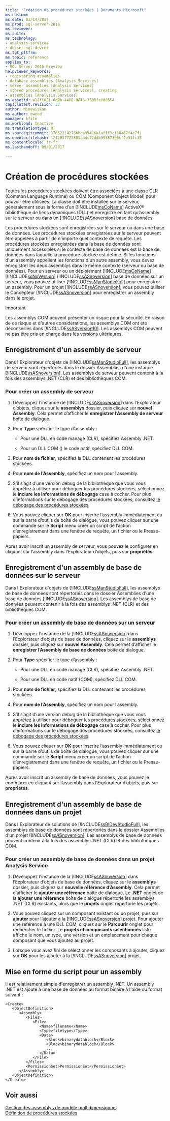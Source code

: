 ```yaml
---
title: "Création de procédures stockées | Documents Microsoft"
ms.custom: 
ms.date: 03/14/2017
ms.prod: sql-server-2016
ms.reviewer: 
ms.suite: 
ms.technology:
- analysis-services
- docset-sql-devref
ms.tgt_pltfrm: 
ms.topic: reference
applies_to:
- SQL Server 2016 Preview
helpviewer_keywords:
- registering assemblies
- database assemblies [Analysis Services]
- server assemblies [Analysis Services]
- stored procedures [Analysis Services], creating
- assemblies [Analysis Services]
ms.assetid: a12ff02f-6d0b-4488-9846-3609fc0d0554
caps.latest.revision: 33
author: Minewiskan
ms.author: owend
manager: kfile
ms.workload: Inactive
ms.translationtype: MT
ms.sourcegitcommit: 876522142756bca05416a1afff3cf10467f4c7f1
ms.openlocfilehash: 1212037722863a4dc72ddb99387308cf2e33fc33
ms.contentlocale: fr-fr
ms.lasthandoff: 09/01/2017

---
```

# <a name="creating-stored-procedures"></a>Création de procédures stockées
  Toutes les procédures stockées doivent être associées à une classe CLR (Common Language Runtime) ou COM (Component Object Model) pour pouvoir être utilisées. La classe doit être installée sur le serveur, généralement sous la forme d’un [!INCLUDE[msCoName](../../includes/msconame-md.md)] ActiveX® bibliothèque de liens dynamiques (DLL) et enregistré en tant qu’assembly sur le serveur ou dans un [!INCLUDE[ssASnoversion](../../includes/ssasnoversion-md.md)] base de données.  
  
 Les procédures stockées sont enregistrées sur le serveur ou dans une base de données. Les procédures stockées enregistrées sur le serveur peuvent être appelées à partir de n'importe quel contexte de requête. Les procédures stockées enregistrées dans la base de données sont uniquement accessibles si le contexte de base de données est la base de données dans laquelle la procédure stockée est définie. Si les fonctions d'un assembly appellent les fonctions d'un autre assembly, vous devez enregistrer les deux assemblys dans le même contexte (serveur ou base de données). Pour un serveur ou un déploiement [!INCLUDE[msCoName](../../includes/msconame-md.md)] [!INCLUDE[ssNoVersion](../../includes/ssnoversion-md.md)] [!INCLUDE[ssASnoversion](../../includes/ssasnoversion-md.md)] base de données sur un serveur, vous pouvez utiliser [!INCLUDE[ssManStudioFull](../../includes/ssmanstudiofull-md.md)] pour enregistrer un assembly. Pour un projet [!INCLUDE[ssASnoversion](../../includes/ssasnoversion-md.md)], vous pouvez utiliser le Concepteur [!INCLUDE[ssASnoversion](../../includes/ssasnoversion-md.md)] pour enregistrer un assembly dans le projet.  
  
> [!IMPORTANT]  
>  Les assemblys COM peuvent présenter un risque pour la sécurité. En raison de ce risque et d'autres considérations, les assemblys COM ont été déconseillés dans [!INCLUDE[ssASversion10](../../includes/ssasversion10-md.md)]. Les assemblys COM peuvent ne pas être pris en charge dans les versions ultérieures.  
  
## <a name="registering-a-server-assembly"></a>Enregistrement d'un assembly de serveur  
 Dans l'Explorateur d'objets de [!INCLUDE[ssManStudioFull](../../includes/ssmanstudiofull-md.md)], les assemblys de serveur sont répertoriés dans le dossier Assemblies d'une instance [!INCLUDE[ssASnoversion](../../includes/ssasnoversion-md.md)]. Les assemblys de serveur peuvent contenir à la fois des assemblys .NET (CLR) et des bibliothèques COM.  
  
### <a name="to-create-a-server-assembly"></a>Pour créer un assembly de serveur  
  
1.  Développez l’instance de [!INCLUDE[ssASnoversion](../../includes/ssasnoversion-md.md)] dans l’Explorateur d’objets, cliquez sur le **assemblys** dossier, puis cliquez sur **nouvel Assembly**. Cela permet d’afficher le **enregistrer l’Assembly de serveur** boîte de dialogue.  
  
2.  Pour **Type** spécifier le type d’assembly :  
  
    -   Pour une DLL en code managé (CLR), spécifiez Assembly .NET.  
  
    -   Pour un DLL COM () le code natif, spécifiez DLL COM.  
  
3.  Pour **nom de fichier**, spécifiez la DLL contenant les procédures stockées.  
  
4.  Pour **nom de l’Assembly**, spécifiez un nom pour l’assembly.  
  
5.  S’il s’agit d’une version debug de la bibliothèque que vous vous apprêtez à utiliser pour déboguer les procédures stockées, sélectionnez le **inclure les informations de débogage** case à cocher. Pour plus d’informations sur le débogage des procédures stockées, consultez [le débogage des procédures stockées](../../analysis-services/multidimensional-models-extending-olap-stored-procedures/debugging-stored-procedures.md).  
  
6.  Vous pouvez cliquer sur **OK** pour inscrire l’assembly immédiatement ou sur la barre d’outils de boîte de dialogue, vous pouvez cliquer sur une commande sur le **Script** menu créer un script de l’action d’enregistrement dans une fenêtre de requête, un fichier ou le Presse-papiers.  
  
 Après avoir inscrit un assembly de serveur, vous pouvez le configurer en cliquant sur l’assembly dans l’Explorateur d’objets, puis sur **propriétés**.  
  
## <a name="registering-a-database-assembly-on-the-server"></a>Enregistrement d'un assembly de base de données sur le serveur  
 Dans l'Explorateur d'objets de [!INCLUDE[ssManStudioFull](../../includes/ssmanstudiofull-md.md)], les assemblys de base de données sont répertoriés dans le dossier Assemblies d'une base de données [!INCLUDE[ssASnoversion](../../includes/ssasnoversion-md.md)]. Les assemblys de base de données peuvent contenir à la fois des assemblys .NET (CLR) et des bibliothèques COM.  
  
### <a name="to-create-a-database-assembly-on-a-server"></a>Pour créer un assembly de base de données sur un serveur  
  
1.  Développez l’instance de la [!INCLUDE[ssASnoversion](../../includes/ssasnoversion-md.md)] dans l’Explorateur d’objets de base de données, cliquez sur le **assemblys** dossier, puis cliquez sur **nouvel Assembly**. Cela permet d’afficher le **enregistrer l’Assembly de base de données** boîte de dialogue.  
  
2.  Pour **Type** spécifier le type d’assembly :  
  
    -   Pour une DLL en code managé (CLR), spécifiez Assembly .NET.  
  
    -   Pour une DLL en code natif (COM), spécifiez DLL COM.  
  
3.  Pour **nom de fichier**, spécifiez la DLL contenant les procédures stockées.  
  
4.  Pour **nom de l’Assembly**, spécifiez un nom pour l’assembly.  
  
5.  S’il s’agit d’une version debug de la bibliothèque que vous vous apprêtez à utiliser pour déboguer les procédures stockées, sélectionnez le **inclure les informations de débogage** case à cocher. Pour plus d’informations sur le débogage des procédures stockées, consultez [le débogage des procédures stockées](../../analysis-services/multidimensional-models-extending-olap-stored-procedures/debugging-stored-procedures.md).  
  
6.  Vous pouvez cliquer sur **OK** pour inscrire l’assembly immédiatement ou sur la barre d’outils de boîte de dialogue, vous pouvez cliquer sur une commande sur le **Script** menu créer un script de l’action d’enregistrement dans une fenêtre de requête, un fichier ou le Presse-papiers.  
  
 Après avoir inscrit un assembly de base de données, vous pouvez le configurer en cliquant sur l’assembly dans l’Explorateur d’objets, puis sur **propriétés**.  
  
## <a name="registering-a-database-assembly-in-a-project"></a>Enregistrement d'un assembly de base de données dans un projet  
 Dans l'Explorateur de solutions de [!INCLUDE[ssBIDevStudioFull](../../includes/ssbidevstudiofull-md.md)], les assemblys de base de données sont répertoriés dans le dossier Assemblies d'un projet [!INCLUDE[ssASnoversion](../../includes/ssasnoversion-md.md)]. Les assemblys de base de données peuvent contenir à la fois des assemblys .NET (CLR) et des bibliothèques COM.  
  
### <a name="to-create-a-database-assembly-in-an-analysis-service-project"></a>Pour créer un assembly de base de données dans un projet Analysis Service  
  
1.  Développez l’instance de la [!INCLUDE[ssASnoversion](../../includes/ssasnoversion-md.md)] dans l’Explorateur d’objets de base de données, cliquez sur le **assemblys** dossier, puis cliquez sur **nouvelle référence d’Assembly**. Cela permet d’afficher le **ajouter une référence** boîte de dialogue. Le **.NET** onglet de la **ajouter une référence** boîte de dialogue répertorie les assemblys .NET (CLR) existants, alors que le **projets** onglet répertorie les projets.  
  
2.  Vous pouvez cliquez sur un composant existant ou un projet, puis sur **ajouter** pour l’ajouter à la [!INCLUDE[ssASnoversion](../../includes/ssasnoversion-md.md)] projet. Pour ajouter une référence à une DLL COM, cliquez sur le **Parcourir** onglet pour rechercher le fichier. Le **projets et composants sélectionnés** liste affiche le nom, un type, une version et un emplacement pour chaque composant que vous ajoutez au projet.  
  
3.  Lorsque vous avez fini de sélectionner les composants à ajouter, cliquez sur **OK** pour les ajouter à la [!INCLUDE[ssASnoversion](../../includes/ssasnoversion-md.md)] projet.  
  
## <a name="script-format-for-an-assembly"></a>Mise en forme du script pour un assembly  
 Il est relativement simple d'enregistrer un assembly .NET. Un assembly .NET est ajouté à une base de données au format binaire à l'aide du format suivant :  
  
```  
<Create>  
   <ObjectDefinition>  
      <Assembly>  
         <Files>  
            <File>  
               <Name>filename</Name>  
               <Type>filetype</Type>  
               <Data>  
                  <Block>binarydatablock</Block>  
                  <Block>binarydatablock</Block>  
                  ...  
               </Data>  
            </File>  
         </Files>  
         <PermissionSet>PermissionSet</PermissionSet>  
      </Assembly>  
   <ObjectDefinition>  
</Create>  
```  
  
## <a name="see-also"></a>Voir aussi  
 [Gestion des assemblys de modèle multidimensionnel](../../analysis-services/multidimensional-models/multidimensional-model-assemblies-management.md)   
 [Définition de procédures stockées](../../analysis-services/multidimensional-models-extending-olap-stored-procedures/defining-stored-procedures.md)  
  
  

